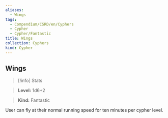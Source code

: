 ```yaml
---
aliases:
  - Wings
tags:
  - Compendium/CSRD/en/Cyphers
  - Cypher
  - Cypher/Fantastic
title: Wings
collection: Cyphers
kind: Cypher
---
```

## Wings    
>[!info] Stats    
> **Level:** 1d6+2    
> **Kind:** Fantastic  
    
User can fly at their normal running speed for ten minutes per cypher level.